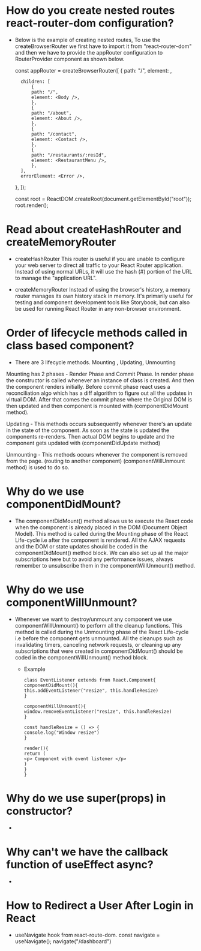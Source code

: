 # How do you create nested routes react-router-dom configuration?

- Below is the example of creating nested routes, To use the createBrowserRouter we first have to
  import it from "react-router-dom" and then we have to provide the appRouter configuration to RouterProvider component as shown below.

  const appRouter = createBrowserRouter([
  {
  path: "/",
  element: <AppLayout />,

        children: [
            {
            path: "/",
            element: <Body />,
            },
            {
            path: "/about",
            element: <About />,
            },
            {
            path: "/contact",
            element: <Contact />,
            },
            {
            path: "/restaurants/:resId",
            element: <RestaurantMenu />,
            },
        ],
        errorElement: <Error />,

  },
  ]);

  const root = ReactDOM.createRoot(document.getElementById("root"));
  root.render(<RouterProvider router={appRouter} />);

# Read about createHashRouter and createMemoryRouter

- createHashRouter
  This router is useful if you are unable to configure your web server to direct all traffic to your React Router application. Instead of using normal URLs, it will use the hash (#) portion of the URL to manage the "application URL".

- createMemoryRouter
  Instead of using the browser's history, a memory router manages its own history stack in memory. It's primarily useful for testing and component development tools like Storybook, but can also be used for running React Router in any non-browser environment.

# Order of lifecycle methods called in class based component?

- There are 3 lifecycle methods.
  Mounting , Updating, Unmounting

Mounting has 2 phases - Render Phase and Commit Phase.
In render phase the constructor is called whenever an instance of class is created. And then the
component renders initially. Before commit phase react uses a reconciliation algo which has a diff algorithm to figure out all the updates in virtual DOM. After that comes the commit phase where the Original DOM is then updated and then component is mounted with (componentDidMount method).

Updating - This methods occurs subsequently whenever there's an update in the state of the component. As soon as the state is updated the components re-renders. Then actual DOM begins to update and the component gets updated with (componentDidUpdate method)

Unmounting - This methods occurs whenever the component is removed from the page. (routing to another component) (componentWillUnmount method) is used to do so.

# Why do we use componentDidMount?

- The componentDidMount() method allows us to execute the React code when
  the component is already placed in the DOM (Document Object Model).
  This method is called during the Mounting phase of the React Life-cycle i.e
  after the component is rendered. All the AJAX requests and the DOM or state updates should be coded in the componentDidMount() method block. We can also set up all the major
  subscriptions here but to avoid any performance issues, always remember to
  unsubscribe them in the componentWillUnmount() method.

# Why do we use componentWillUnmount?

- Whenever we want to destroy/unmount any component we use componentWillUnmount() to perform
  all the cleanup functions. This method is called during the Unmounting phase of the React Life-cycle i.e before the component gets unmounted. All the cleanups such as invalidating timers, canceling network requests, or cleaning up any subscriptions that were created in componentDidMount() should be coded in the componentWillUnmount() method block.

  - Example

        class EventListener extends from React.Component{
        componentDidMount(){
        this.addEventListener("resize", this.handleResize)
        }

        componentWillUnmount(){
        window.removeEventListener("resize", this.handleResize)
        }

        const handleResize = () => {
        console.log("Window resize")
        }

        render(){
        return (
        <p> Component with event listener </p>
        )
        }
        }

# Why do we use super(props) in constructor?

-

# Why can't we have the callback function of useEffect async?

-

# How to Redirect a User After Login in React

- useNavigate hook from react-route-dom.
  const navigate = useNavigate();
  navigate("/dashboard")
